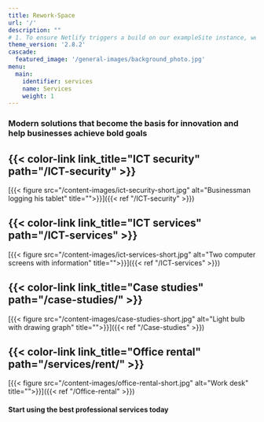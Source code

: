```yaml
---
title: Rework-Space
url: '/'
description: ""
# 1. To ensure Netlify triggers a build on our exampleSite instance, we need to change a file in the exampleSite directory.
theme_version: '2.8.2'
cascade:
  featured_image: '/general-images/background_photo.jpg'
menu:
  main:
    identifier: services
    name: Services
    weight: 1
---
```


### Modern solutions that become the basis for innovation and help businesses achieve bold goals

## {{< color-link link_title="ICT security" path="/ICT-security" >}}

[{{< figure src="/content-images/ict-security-short.jpg" alt="Businessman logging his tablet" title="">}}]({{< ref "/ICT-security" >}})

## {{< color-link link_title="ICT services" path="/ICT-services" >}}

[{{< figure src="/content-images/ict-services-short.jpg" alt="Two computer screens with information" title="">}}]({{< ref "/ICT-services" >}})

## {{< color-link link_title="Case studies" path="/case-studies/" >}}

[{{< figure src="/content-images/case-studies-short.jpg" alt="Light bulb with drawing graph" title="">}}]({{< ref "/Case-studies" >}})

## {{< color-link link_title="Office rental" path="/services/rent/" >}}

[{{< figure src="/content-images/office-rental-short.jpg" alt="Work desk" title="">}}]({{< ref "/Office-rental" >}})

#### Start using the best professional services today
